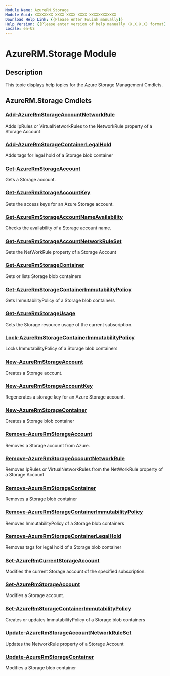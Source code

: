 ```yaml
---
Module Name: AzureRM.Storage
Module Guid: XXXXXXXX-XXXX-XXXX-XXXX-XXXXXXXXXXXX
Download Help Link: {{Please enter FwLink manually}}
Help Version: {{Please enter version of help manually (X.X.X.X) format}}
Locale: en-US
---
```


# AzureRM.Storage Module
## Description
This topic displays help topics for the Azure Storage Management Cmdlets.

## AzureRM.Storage Cmdlets
### [Add-AzureRmStorageAccountNetworkRule](Add-AzureRmStorageAccountNetworkRule.md)
 Adds IpRules or VirtualNetworkRules to the NetworkRule property of a Storage Account

### [Add-AzureRmStorageContainerLegalHold](Add-AzureRmStorageContainerLegalHold.md)
Adds tags for legal hold of  a Storage blob container

### [Get-AzureRmStorageAccount](Get-AzureRmStorageAccount.md)
Gets a Storage account.

### [Get-AzureRmStorageAccountKey](Get-AzureRmStorageAccountKey.md)
Gets the access keys for an Azure Storage account.

### [Get-AzureRmStorageAccountNameAvailability](Get-AzureRmStorageAccountNameAvailability.md)
Checks the availability of a Storage account name.

### [Get-AzureRmStorageAccountNetworkRuleSet](Get-AzureRmStorageAccountNetworkRuleSet.md)
Gets the NetWorkRule property of a Storage Account

### [Get-AzureRmStorageContainer](Get-AzureRmStorageContainer.md)
Gets or lists Storage blob containers

### [Get-AzureRmStorageContainerImmutabilityPolicy](Get-AzureRmStorageContainerImmutabilityPolicy.md)
Gets ImmutabilityPolicy of a Storage blob containers

### [Get-AzureRmStorageUsage](Get-AzureRmStorageUsage.md)
Gets the Storage resource usage of the current subscription.

### [Lock-AzureRmStorageContainerImmutabilityPolicy](Lock-AzureRmStorageContainerImmutabilityPolicy.md)
Locks ImmutabilityPolicy of a Storage blob containers

### [New-AzureRmStorageAccount](New-AzureRmStorageAccount.md)
Creates a Storage account.

### [New-AzureRmStorageAccountKey](New-AzureRmStorageAccountKey.md)
Regenerates a storage key for an Azure Storage account.

### [New-AzureRmStorageContainer](New-AzureRmStorageContainer.md)
Creates a Storage blob container

### [Remove-AzureRmStorageAccount](Remove-AzureRmStorageAccount.md)
Removes a Storage account from Azure.

### [Remove-AzureRmStorageAccountNetworkRule](Remove-AzureRmStorageAccountNetworkRule.md)
Removes IpRules or VirtualNetworkRules from the NetWorkRule property of a Storage Account

### [Remove-AzureRmStorageContainer](Remove-AzureRmStorageContainer.md)
Removes a Storage blob container

### [Remove-AzureRmStorageContainerImmutabilityPolicy](Remove-AzureRmStorageContainerImmutabilityPolicy.md)
Removes ImmutabilityPolicy of a Storage blob containers

### [Remove-AzureRmStorageContainerLegalHold](Remove-AzureRmStorageContainerLegalHold.md)
Removes tags for legal hold of  a Storage blob container

### [Set-AzureRmCurrentStorageAccount](Set-AzureRmCurrentStorageAccount.md)
Modifies the current Storage account of the specified subscription.

### [Set-AzureRmStorageAccount](Set-AzureRmStorageAccount.md)
Modifies a Storage account.

### [Set-AzureRmStorageContainerImmutabilityPolicy](Set-AzureRmStorageContainerImmutabilityPolicy.md)
Creates or updates ImmutabilityPolicy of a Storage blob containers

### [Update-AzureRmStorageAccountNetworkRuleSet](Update-AzureRmStorageAccountNetworkRuleSet.md)
Updates the NetworkRule property of a Storage Account

### [Update-AzureRmStorageContainer](Update-AzureRmStorageContainer.md)
Modifies a Storage blob container

